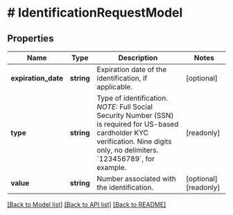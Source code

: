 # # IdentificationRequestModel

## Properties

Name | Type | Description | Notes
------------ | ------------- | ------------- | -------------
**expiration_date** | **string** | Expiration date of the identification, if applicable. | [optional]
**type** | **string** | Type of identification.  *NOTE:* Full Social Security Number (SSN) is required for US-based cardholder KYC verification. Nine digits only, no delimiters. &#x60;123456789&#x60;, for example. | [readonly]
**value** | **string** | Number associated with the identification. | [optional] [readonly]

[[Back to Model list]](../../README.md#models) [[Back to API list]](../../README.md#endpoints) [[Back to README]](../../README.md)
